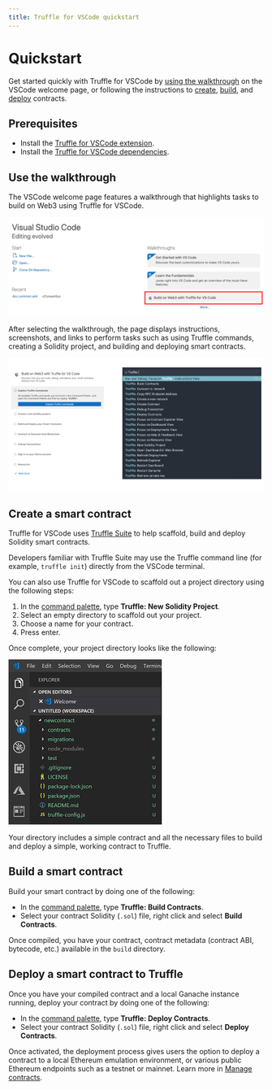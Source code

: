 ```yaml
---
title: Truffle for VSCode quickstart
---
```


# Quickstart

Get started quickly with Truffle for VSCode by [using the walkthrough](#use-the-walkthrough) on the
VSCode welcome page, or following the instructions to [create](#create-a-smart-contract),
[build](#build-a-smart-contract), and [deploy](#deploy-a-smart-contract-to-truffle) contracts.

## Prerequisites

- Install the [Truffle for VSCode extension](https://marketplace.visualstudio.com/items?itemName=trufflesuite-csi.truffle-vscode).
- Install the [Truffle for VSCode dependencies](how-to/install-dependencies.md).

## Use the walkthrough

The VSCode welcome page features a walkthrough that highlights tasks to build on Web3 using Truffle
for VSCode.

![Welcome page](images/welcome-page.png)

After selecting the walkthrough, the page displays instructions, screenshots, and links to perform
tasks such as using Truffle commands, creating a Solidity project, and building and deploying
smart contracts.

![Walkthrough](images/walkthrough.png)

## Create a smart contract

Truffle for VSCode uses [Truffle Suite](https://trufflesuite.com/) to help scaffold, build and
deploy Solidity smart contracts.

Developers familiar with Truffle Suite may use the Truffle command line (for example, `truffle init`)
directly from the VSCode terminal.

You can also use Truffle for VSCode to scaffold out a project directory using the following steps:

1. In the [command palette](reference/command-palette.md), type **Truffle: New Solidity Project**.
1. Select an empty directory to scaffold out your project.
1. Choose a name for your contract.
1. Press enter.

Once complete, your project directory looks like the following:

![Project Dir up close](./images/newProjectDirCloseup.png)

Your directory includes a simple contract and all the necessary files to build and deploy a simple,
working contract to Truffle.

## Build a smart contract

Build your smart contract by doing one of the following:

- In the [command palette](reference/command-palette.md), type **Truffle: Build Contracts**.
- Select your contract Solidity (`.sol`) file, right click and select **Build Contracts**.

Once compiled, you have your contract, contract metadata (contract ABI, bytecode, etc.) available in
the `build` directory.

## Deploy a smart contract to Truffle

Once you have your compiled contract and a local Ganache instance running, deploy your contract by
doing one of the following:

- In the [command palette](reference/command-palette.md), type **Truffle: Deploy Contracts**.
- Select your contract Solidity (`.sol`) file, right click and select **Deploy Contracts**.

Once activated, the deployment process gives users the option to deploy a contract to a local
Ethereum emulation environment, or various public Ethereum endpoints such as a testnet or mainnet.
Learn more in [Manage contracts](how-to/manage-smart-contracts.md).
